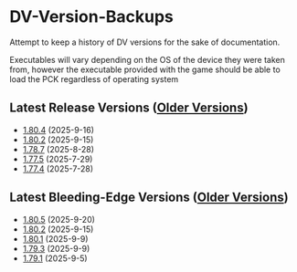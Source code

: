 # DV-Version-Backups
Attempt to keep a history of DV versions for the sake of documentation.

Executables will vary depending on the OS of the device they were taken from, however the executable provided with the game should be able to load the PCK regardless of operating system

## Latest Release Versions ([Older Versions](https://github.com/rwqfsfasxc100/DV-Version-Backups/blob/main/Stable%20Releases.md))
* [1.80.4](https://github.com/rwqfsfasxc100/DV-Version-Backups/releases/tag/Release-1.80.4) (2025-9-16)
* [1.80.2](https://github.com/rwqfsfasxc100/DV-Version-Backups/releases/tag/Release-1.80.2) (2025-9-15)
* [1.78.7](https://github.com/rwqfsfasxc100/DV-Version-Backups/releases/tag/Release-1.78.7) (2025-8-28)
* [1.77.5](https://github.com/rwqfsfasxc100/DV-Version-Backups/releases/tag/Release-1.77.5) (2025-7-29)
* [1.77.4](https://github.com/rwqfsfasxc100/DV-Version-Backups/releases/tag/Release-1.77.4) (2025-7-28)
## Latest Bleeding-Edge Versions ([Older Versions](https://github.com/rwqfsfasxc100/DV-Version-Backups/blob/main/Bleeding%20Edge%20Releases.md))
* [1.80.5](https://github.com/rwqfsfasxc100/DV-Version-Backups/releases/tag/Bleeding-Edge-1.80.5) (2025-9-20)
* [1.80.2](https://github.com/rwqfsfasxc100/DV-Version-Backups/releases/tag/Bleeding-Edge-1.80.2) (2025-9-15)
* [1.80.1](https://github.com/rwqfsfasxc100/DV-Version-Backups/releases/tag/Bleeding-Edge-1.80.1) (2025-9-9)
* [1.79.3](https://github.com/rwqfsfasxc100/DV-Version-Backups/releases/tag/Bleeding-Edge-1.79.3) (2025-9-9)
* [1.79.1](https://github.com/rwqfsfasxc100/DV-Version-Backups/releases/tag/Bleeding-Edge-1.79.1) (2025-9-5)
